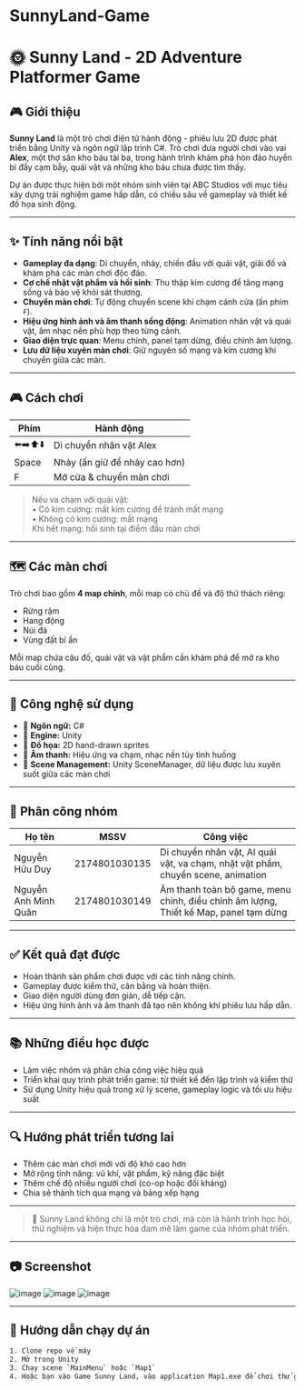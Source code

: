 # SunnyLand-Game

# 🌞 Sunny Land - 2D Adventure Platformer Game

## 🎮 Giới thiệu

**Sunny Land** là một trò chơi điện tử hành động - phiêu lưu 2D được phát triển bằng Unity và ngôn ngữ lập trình C#. Trò chơi đưa người chơi vào vai **Alex**, một thợ săn kho báu tài ba, trong hành trình khám phá hòn đảo huyền bí đầy cạm bẫy, quái vật và những kho báu chưa được tìm thấy.

Dự án được thực hiện bởi một nhóm sinh viên tại ABC Studios với mục tiêu xây dựng trải nghiệm game hấp dẫn, có chiều sâu về gameplay và thiết kế đồ họa sinh động.

---

## ✨ Tính năng nổi bật

- **Gameplay đa dạng**: Di chuyển, nhảy, chiến đấu với quái vật, giải đố và khám phá các màn chơi độc đáo.
- **Cơ chế nhặt vật phẩm và hồi sinh**: Thu thập kim cương để tăng mạng sống và bảo vệ khỏi sát thương.
- **Chuyển màn chơi**: Tự động chuyển scene khi chạm cánh cửa (ấn phím `F`).
- **Hiệu ứng hình ảnh và âm thanh sống động**: Animation nhân vật và quái vật, âm nhạc nền phù hợp theo từng cảnh.
- **Giao diện trực quan**: Menu chính, panel tạm dừng, điều chỉnh âm lượng.
- **Lưu dữ liệu xuyên màn chơi**: Giữ nguyên số mạng và kim cương khi chuyển giữa các màn.

---

## 🎮 Cách chơi

| Phím     | Hành động                     |
| -------- | ----------------------------- |
| ⬅️➡️⬆️⬇️ | Di chuyển nhân vật Alex       |
| Space    | Nhảy (ấn giữ để nhảy cao hơn) |
| F        | Mở cửa & chuyển màn chơi      |

> Nếu va chạm với quái vật:  
> • Có kim cương: mất kim cương để tránh mất mạng  
> • Không có kim cương: mất mạng  
> Khi hết mạng: hồi sinh tại điểm đầu màn chơi

---

## 🗺️ Các màn chơi

Trò chơi bao gồm **4 map chính**, mỗi map có chủ đề và độ thử thách riêng:

- Rừng rậm
- Hang động
- Núi đá
- Vùng đất bí ẩn

Mỗi map chứa câu đố, quái vật và vật phẩm cần khám phá để mở ra kho báu cuối cùng.

---

## 🔧 Công nghệ sử dụng

- 🧠 **Ngôn ngữ:** C#
- 🧱 **Engine:** Unity
- 🎨 **Đồ họa:** 2D hand-drawn sprites
- 🎼 **Âm thanh:** Hiệu ứng va chạm, nhạc nền tùy tình huống
- 💾 **Scene Management:** Unity SceneManager, dữ liệu được lưu xuyên suốt giữa các màn chơi

---

## 👥 Phân công nhóm

| Họ tên               | MSSV          | Công việc                                                                            |
| -------------------- | ------------- | ------------------------------------------------------------------------------------ |
| Nguyễn Hữu Duy       | 2174801030135 | Di chuyển nhân vật, AI quái vật, va chạm, nhặt vật phẩm, chuyển scene, animation     |
| Nguyễn Anh Minh Quân | 2174801030149 | Âm thanh toàn bộ game, menu chính, điều chỉnh âm lượng, Thiết kế Map, panel tạm dừng |

---

## ✅ Kết quả đạt được

- Hoàn thành sản phẩm chơi được với các tính năng chính.
- Gameplay được kiểm thử, cân bằng và hoàn thiện.
- Giao diện người dùng đơn giản, dễ tiếp cận.
- Hiệu ứng hình ảnh và âm thanh đã tạo nên không khí phiêu lưu hấp dẫn.

---

## 📚 Những điều học được

- Làm việc nhóm và phân chia công việc hiệu quả
- Triển khai quy trình phát triển game: từ thiết kế đến lập trình và kiểm thử
- Sử dụng Unity hiệu quả trong xử lý scene, gameplay logic và tối ưu hiệu suất

---

## 🔍 Hướng phát triển tương lai

- Thêm các màn chơi mới với độ khó cao hơn
- Mở rộng tính năng: vũ khí, vật phẩm, kỹ năng đặc biệt
- Thêm chế độ nhiều người chơi (co-op hoặc đối kháng)
- Chia sẻ thành tích qua mạng và bảng xếp hạng

---

> 📌 Sunny Land không chỉ là một trò chơi, mà còn là hành trình học hỏi, thử nghiệm và hiện thực hóa đam mê làm game của nhóm phát triển.

---

## 📷 Screenshot 
![image](https://github.com/user-attachments/assets/8976286b-2513-4a0e-81dd-cf8af609f77a)
  ![image](https://github.com/user-attachments/assets/c3161c81-2926-4748-aa4e-c20d7c307906)
![image](https://github.com/user-attachments/assets/f098d0e1-863d-4f61-8bc4-d49844c85871)



---

## 🚀 Hướng dẫn chạy dự án

```bash
1. Clone repo về máy
2. Mở trong Unity
3. Chạy scene `MainMenu` hoặc `Map1`
4. Hoặc bạn vào Game Sunny Land, vào application Map1.exe để chơi thử game
```
